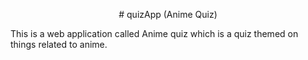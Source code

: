 
<p align="center">
  # quizApp (Anime Quiz)
  
  This is a web application called Anime quiz which is a quiz themed on things related to anime.
</p>
